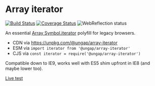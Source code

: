 # Array iterator

[![Build Status](https://travis-ci.com/ungap/array-iterator.svg?branch=master)](https://travis-ci.com/ungap/array-iterator) [![Coverage Status](https://coveralls.io/repos/github/ungap/array-iterator/badge.svg?branch=master)](https://coveralls.io/github/ungap/array-iterator?branch=master) ![WebReflection status](https://offline.report/status/webreflection.svg)

An essential [Array Symbol.iterator](https://developer.mozilla.org/en-US/docs/Web/JavaScript/Reference/Global_Objects/Array/@@iterator) polyfill for legacy browsers.

  * CDN via https://unpkg.com/@ungap/array-iterator
  * ESM via `import iterator from '@ungap/array-iterator'`
  * CJS via `const iterator = require('@ungap/array-iterator')`

Compatible down to IE9, works well with ES5 shim upfront in IE8 (and maybe lower too).

[Live test](https://ungap.github.io/array-iterator/test/)
